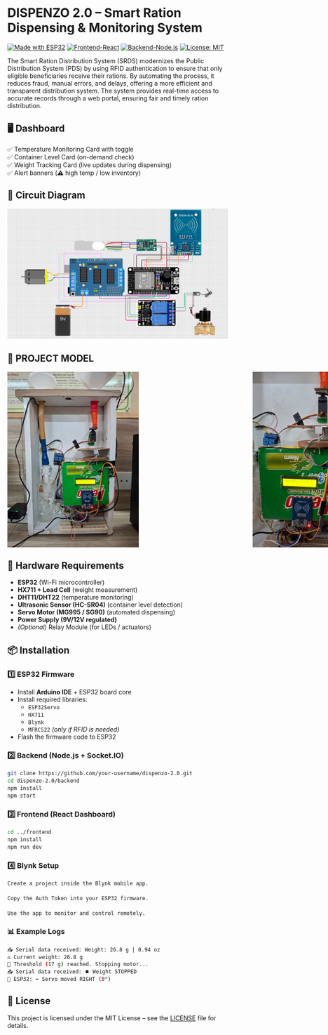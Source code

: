 #  DISPENZO 2.0 – Smart Ration Dispensing & Monitoring System  

[![Made with ESP32](https://img.shields.io/badge/ESP32-IoT-blue)](https://www.espressif.com/en/products/socs/esp32) [![Frontend-React](https://img.shields.io/badge/Frontend-React-green)](https://reactjs.org/) [![Backend-Node.js](https://img.shields.io/badge/Backend-Node.js-yellow)](https://nodejs.org/) [![License: MIT](https://img.shields.io/badge/License-MIT-red)](LICENSE)


The Smart Ration Distribution System (SRDS) modernizes the Public Distribution System (PDS) by using RFID authentication to ensure that only eligible beneficiaries receive their rations. By automating the process, it reduces fraud, manual errors, and delays, offering a more efficient and transparent distribution system. The system provides real-time access to accurate records through a web portal, ensuring fair and timely ration distribution.



## 🖥️ Dashboard  

✅ Temperature Monitoring Card with toggle  
✅ Container Level Card (on-demand check)  
✅ Weight Tracking Card (live updates during dispensing)  
✅ Alert banners (⚠️ high temp / low inventory)  

## 📌 Circuit Diagram

<img src="/images/circuit_diag.png" alt="CIRCUIT DIAGRAM" width="600"/>


## 📸 PROJECT MODEL

<div style="display: flex; gap: 120px;"> <!-- increased gap from 10px to 30px -->
<img src="/images/new1.jpeg" alt="SETUP" width="300"/> &nbsp;&nbsp;&nbsp;&nbsp;&nbsp;
<img src="/images/new4.jpeg" alt="SETUP" width="300"/>

</div>

## 🔌 Hardware Requirements  

- **ESP32** (Wi-Fi microcontroller)  
- **HX711 + Load Cell** (weight measurement)  
- **DHT11/DHT22** (temperature monitoring)  
- **Ultrasonic Sensor (HC-SR04)** (container level detection)  
- **Servo Motor (MG995 / SG90)** (automated dispensing)  
- **Power Supply (9V/12V regulated)**  
- *(Optional)* Relay Module (for LEDs / actuators)  



## 📦 Installation  

### 1️⃣ ESP32 Firmware  

- Install **Arduino IDE** + ESP32 board core  
- Install required libraries:  
  - `ESP32Servo`  
  - `HX711`  
  - `Blynk`  
  - `MFRC522` *(only if RFID is needed)*  
- Flash the firmware code to ESP32  



### 2️⃣ Backend (Node.js + Socket.IO)  

```bash
git clone https://github.com/your-username/dispenzo-2.0.git
cd dispenzo-2.0/backend
npm install
npm start

```

### 3️⃣ Frontend (React Dashboard)

```bash
cd ../frontend
npm install
npm run dev
```

### 4️⃣ Blynk Setup
```bash
Create a project inside the Blynk mobile app.

Copy the Auth Token into your ESP32 firmware.

Use the app to monitor and control remotely.
```

### 📊 Example Logs
```bash
📥 Serial data received: Weight: 26.8 g | 0.94 oz
⚖️ Current weight: 26.8 g
🛑 Threshold (17 g) reached. Stopping motor...
📥 Serial data received: ⏹️ Weight STOPPED
🔎 ESP32: ⬅️ Servo moved RIGHT (0°)
```

## 📜 License

This project is licensed under the MIT License – see the [LICENSE](LICENSE) file for details.

